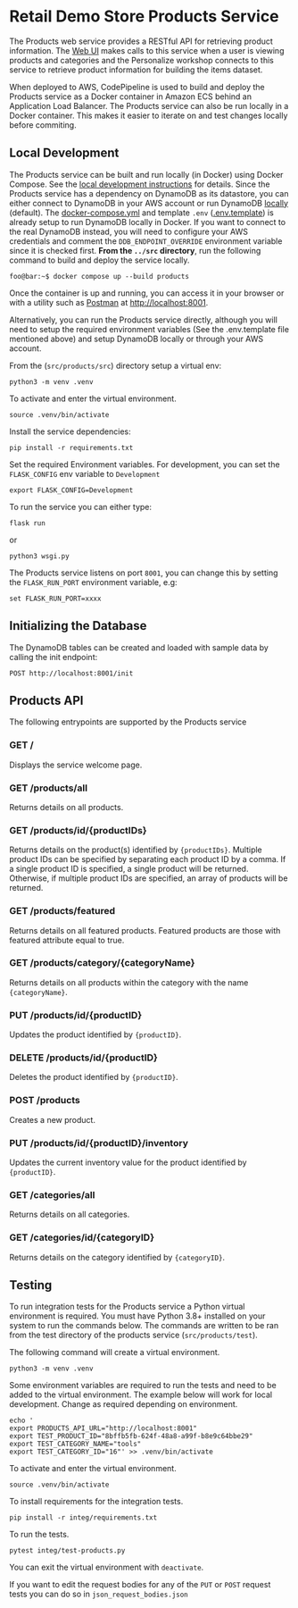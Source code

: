 # Retail Demo Store Products Service

The Products web service provides a RESTful API for retrieving product information. The [Web UI](../web-ui) makes calls to this service when a user is viewing products and categories and the Personalize workshop connects to this service to retrieve product information for building the items dataset.

When deployed to AWS, CodePipeline is used to build and deploy the Products service as a Docker container in Amazon ECS behind an Application Load Balancer. The Products service can also be run locally in a Docker container. This makes it easier to iterate on and test changes locally before commiting.

## Local Development

The Products service can be built and run locally (in Docker) using Docker Compose. See the [local development instructions](../) for details. Since the Products service has a dependency on DynamoDB as its datastore, you can either connect to DynamoDB in your AWS account or run DynamoDB [locally](https://docs.aws.amazon.com/amazondynamodb/latest/developerguide/DynamoDBLocal.html) (default). The [docker-compose.yml](../docker-compose.yml) and template `.env` ([.env.template](../.env.template)) is already setup to run DynamoDB locally in Docker. If you want to connect to the real DynamoDB instead, you will need to configure your AWS credentials and comment the `DDB_ENDPOINT_OVERRIDE` environment variable since it is checked first. **From the `../src` directory**, run the following command to build and deploy the service locally.

```console
foo@bar:~$ docker compose up --build products
```

Once the container is up and running, you can access it in your browser or with a utility such as [Postman](https://www.postman.com/) at [http://localhost:8001](http://localhost:8001).

Alternatively, you can run the Products service directly, although you will need to setup the required environment variables (See the .env.template file mentioned above) and setup DynamoDB locally or through your AWS account.

From the (`src/products/src`) directory setup a virtual env:
```console
python3 -m venv .venv
```
To activate and enter the virtual environment.
```console
source .venv/bin/activate
```
Install the service dependencies:
```console
pip install -r requirements.txt
```
Set the required Environment variables.  For development, you can set the `FLASK_CONFIG` env variable to `Development`
```console
export FLASK_CONFIG=Development
```
To run the service you can either type: 
```console
flask run
```
or
```console
python3 wsgi.py
```
The Products service listens on port `8001`, you can change this by setting the `FLASK_RUN_PORT` environment variable, e.g:
```console
set FLASK_RUN_PORT=xxxx
```

## Initializing the Database
The DynamoDB tables can be created and loaded with sample data by calling the init endpoint:
```console
POST http://localhost:8001/init
```

## Products API
The following entrypoints are supported by the Products service

### GET /
Displays the service welcome page.

### GET /products/all
Returns details on all products.
### GET /products/id/{productIDs}
Returns details on the product(s) identified by `{productIDs}`. Multiple product IDs can be specified by separating each product ID by a comma. If a single product ID is specified, a single product will be returned. Otherwise, if multiple product IDs are specified, an array of products will be returned.
### GET /products/featured
Returns details on all featured products. Featured products are those with featured attribute equal to true.
### GET /products/category/{categoryName}
Returns details on all products within the category with the name `{categoryName}`.
### PUT /products/id/{productID}
Updates the product identified by `{productID}`.
### DELETE /products/id/{productID}
Deletes the product identified by `{productID}`.
### POST /products
Creates a new product.
### PUT /products/id/{productID}/inventory
Updates the current inventory value for the product identified by `{productID}`.
### GET /categories/all
Returns details on all categories.
### GET /categories/id/{categoryID}
Returns details on the category identified by `{categoryID}`.

## Testing
To run integration tests for the Products service a Python virtual environment is required. You must have Python 3.8+ installed on your system to run the commands below. The commands are written to be ran from the test directory of the products service (`src/products/test`).

The following command will create a virtual environment. 
```console
python3 -m venv .venv
```

Some environment variables are required to run the tests and need to be added to the virtual environment. The example below will work for local development. Change as required depending on environment.
```console
echo '
export PRODUCTS_API_URL="http://localhost:8001"
export TEST_PRODUCT_ID="8bffb5fb-624f-48a8-a99f-b8e9c64bbe29"
export TEST_CATEGORY_NAME="tools"
export TEST_CATEGORY_ID="16"' >> .venv/bin/activate
```

To activate and enter the virtual environment.
```console
source .venv/bin/activate
```

To install requirements for the integration tests.
```console
pip install -r integ/requirements.txt
```

To run the tests.
```console
pytest integ/test-products.py
```

You can exit the virtual environment with `deactivate`.

If you want to edit the request bodies for any of the `PUT` or `POST` request tests you can do so in `json_request_bodies.json`